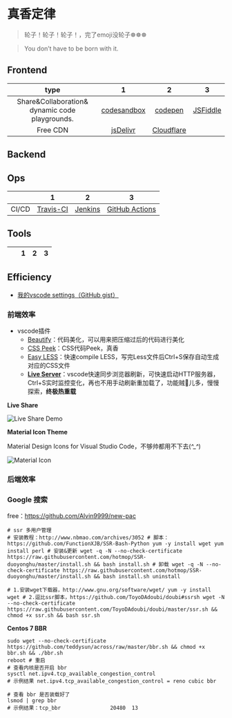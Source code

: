 # 真香定律

>轮子！轮子！轮子！，完了emoji没轮子☸️☸️☸️

>You don’t have to be born with it.

## Frontend

|type|1|2|3|
|:--:|:--:|:--:|:--:|
|Share&Collaboration& dynamic code playgrounds.|[codesandbox](https://codesandbox.io/explore)|[codepen](https://codepen.io/)|[JSFiddle](https://docs.jsfiddle.net/github-integration)|
|Free CDN|[jsDelivr](https://www.jsdelivr.com/)|[Cloudflare](https://www.cloudflare.com/cdn/)|

## Backend


## Ops

|&ensp;|1|2|3|
|:--:|:--:|:--:|:--:|
|CI/CD|[Travis-CI](https://travis-ci.org/)|[Jenkins](https://jenkins.io/zh/)|[GitHub Actions](https://github-actions.netlify.com/)|


## Tools

|&ensp;|1|2|3|
|:--:|:--:|:--:|:--:|


## Efficiency

- [我的vscode settings（GitHub gist）](https://gist.github.com/yeshan333/2f219672ddfcae7b58d64c3df71d7280)

### 前端效率

- vscode插件
  - [Beautify](https://marketplace.visualstudio.com/items?itemName=HookyQR.beautify)：代码美化，可以用来把压缩过后的代码进行美化
  - [CSS Peek](https://marketplace.visualstudio.com/items?itemName=pranaygp.vscode-css-peek)：CSS代码Peek，真香
  - [Easy LESS](https://marketplace.visualstudio.com/items?itemName=mrcrowl.easy-less)：快速compile LESS，写完Less文件后Ctrl+S保存自动生成对应的CSS文件
  - [**Live Server**](https://marketplace.visualstudio.com/items?itemName=ritwickdey.LiveServer)：vscode快速同步浏览器刷新，可快速启动HTTP服务器，Ctrl+S实时监控变化，再也不用手动刷新重加载了，功能贼🐓儿多，慢慢探索，**终极热重载**

**Live Share**

![Live Share Demo](https://img.vim-cn.com/11/51c83e5889d5b0143d23c0e113ddc4c3c1c651.gif)

**Material Icon Theme**

Material Design Icons for Visual Studio Code，不够帅都用不下去(*^_^*)

![Material Icon](https://img.vim-cn.com/41/b6ebcec3c07861c1a5c6eb918876672d863a32.png)

### 后端效率


### Google 搜索

free：https://github.com/Alvin9999/new-pac

```shell
# ssr 多用户管理
# 安装教程：http://www.nbmao.com/archives/3052 # 脚本：https://github.com/FunctionXJB/SSR-Bash-Python yum -y install wget yum install perl # 安装&更新 wget -q -N --no-check-certificate https://raw.githubusercontent.com/hotmop/SSR-duoyonghu/master/install.sh && bash install.sh # 卸载 wget -q -N --no-check-certificate https://raw.githubusercontent.com/hotmop/SSR-duoyonghu/master/install.sh && bash install.sh uninstall
```

```shell
# 1.安装wget下载器，http://www.gnu.org/software/wget/ yum -y install wget # 2.逗比ssr脚本，https://github.com/ToyoDAdoubi/doubi#ssrsh wget -N --no-check-certificate https://raw.githubusercontent.com/ToyoDAdoubi/doubi/master/ssr.sh && chmod +x ssr.sh && bash ssr.sh
```

**Centos 7 BBR**

```shell
sudo wget --no-check-certificate https://github.com/teddysun/across/raw/master/bbr.sh && chmod +x bbr.sh && ./bbr.sh
reboot # 重启
# 查看内核是否开启 bbr
sysctl net.ipv4.tcp_available_congestion_control
# 示例结果 net.ipv4.tcp_available_congestion_control = reno cubic bbr

# 查看 bbr 是否装载好了
lsmod | grep bbr
# 示例结果：tcp_bbr                20480  13
```




